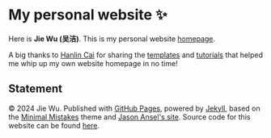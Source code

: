# My personal website ✨

Here is **Jie Wu (吴洁)**. This is my personal website [homepage](https://wujie3375.github.io/). 

A big thanks to [Hanlin Cai](https://caihanlin.com/) for sharing the [templates](https://github.com/GuangLun2000/GuangLun2000.github.io) and [tutorials](https://www.bilibili.com/video/BV1ja4y1G7tX/) that helped me whip up my own website homepage in no time!

<!-- ## Update and News -->



## Statement

© 2024 Jie Wu. Published with [GitHub Pages](https://pages.github.com/), powered by [Jekyll](https://jekyllrb.com/), based on the [Minimal Mistakes](https://mademistakes.com/) theme and [Jason Ansel's site](https://github.com/jansel/jansel.github.io). Source code for this website can be found [here](https://github.com/GuangLun2000/GuangLun2000.github.io).
